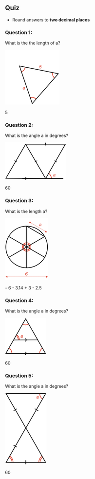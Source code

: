 ## Quiz

* Round answers to **two decimal places**
<!-- * Refresh the page to get new questions -->

### Question 1:

What is the the length of a?

![](q1.png)

<quiz entry2>5</quiz>


### Question 2:

What is the angle a in degrees?

![](q2.png)

<quiz entry2>60</quiz>


### Question 3:

What is the length a?

![](q3.png)

<quiz multichoice>
  - 6
  - 3.14
  + 3
  - 2.5
</quiz>


### Question 4:

What is the angle a in degrees?

![](q4.png)

<quiz entry2>60</quiz>


### Question 5:

What is the angle a in degrees?

![](q5.png)

<quiz entry2>60</quiz>

<!-- 
What is the radius of a circle that has a circumference of $|q1C|$?

<quiz entry2>$|q1R|$</quiz>
 -->

 <!-- <quiz multichoice>
  - 10
  - 15.7
  + 5
  - 2.5
  - 15
</quiz> -->